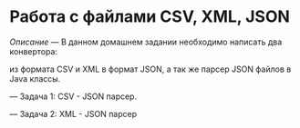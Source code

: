 ﻿# Работа с файлами CSV, XML, JSON

*Описание* — В данном домашнем задании необходимо написать два конвертора: 

из формата CSV и XML в формат JSON, а так же парсер JSON файлов в Java классы.

— Задача 1: CSV - JSON парсер.

— Задача 2: XML - JSON парсер
